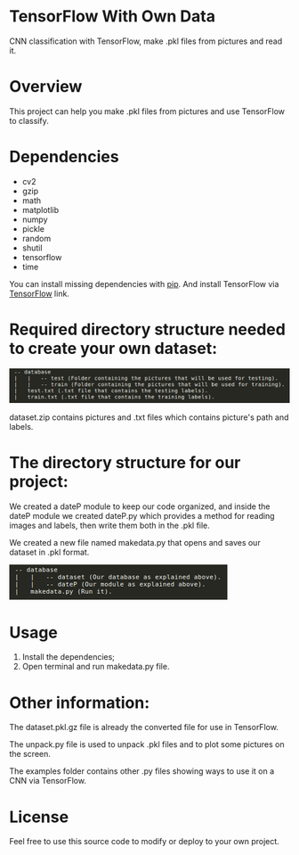 # TensorFlow With Own Data

CNN classification with TensorFlow, make .pkl files from pictures and read it.

# Overview

This project can help you make .pkl files from pictures and use TensorFlow to classify.

# Dependencies

- cv2
- gzip
- math
- matplotlib
- numpy
- pickle
- random
- shutil
- tensorflow
- time

You can install missing dependencies with [pip](https://pip.pypa.io/en/stable/ "pip"). And install TensorFlow via [TensorFlow](https://www.tensorflow.org/install/ "TensorFlow") link.

# Required directory structure needed to create your own dataset:

![Required directory structure needed to create your own dataset](https://raw.githubusercontent.com/whoisraibolt/Tensorflow-With-Own-Data/master/000.png)

dataset.zip contains pictures and .txt files which contains picture's path and labels.

# The directory structure for our project:

We created a dateP module to keep our code organized, and inside the dateP module we created dateP.py which provides a method for reading images and labels, then write them both in the .pkl file.

We created a new file named makedata.py that opens and saves our dataset in .pkl format.

![The directory structure for our project](https://raw.githubusercontent.com/whoisraibolt/Tensorflow-With-Own-Data/master/001.png)

# Usage

1. Install the dependencies;
2. Open terminal and run makedata.py file.

# Other information:

The dataset.pkl.gz file is already the converted file for use in TensorFlow.

The unpack.py file is used to unpack .pkl files and to plot some pictures on the screen.

The examples folder contains other .py files showing ways to use it on a CNN via TensorFlow.

# License

Feel free to use this source code to modify or deploy to your own project.

